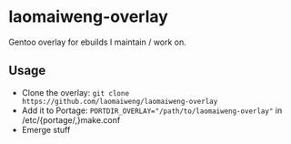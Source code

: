 laomaiweng-overlay
==================

Gentoo overlay for ebuilds I maintain / work on.

Usage
-----

* Clone the overlay: `git clone https://github.com/laomaiweng/laomaiweng-overlay`
* Add it to Portage: `PORTDIR_OVERLAY="/path/to/laomaiweng-overlay"` in /etc/{portage/,}make.conf
* Emerge stuff

